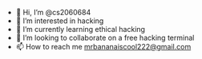 - 👋 Hi, I’m @cs2060684
- 👀 I’m interested in hacking
- 🌱 I’m currently learning ethical hacking
- 💞️ I’m looking to collaborate on a free hacking terminal
- 📫 How to reach me mrbananaiscool222@gmail.com

<!---
cs2060684/cs2060684 is a ✨ special ✨ repository because its `README.md` (this file) appears on your GitHub profile.
You can click the Preview link to take a look at your changes.
--->
